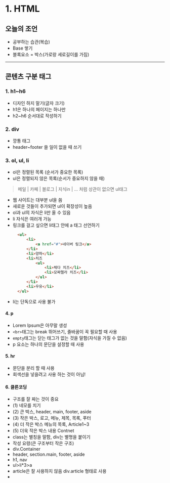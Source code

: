 <h1>1. HTML</h1>

## 오늘의 조언
- 공부하는 습관(복습)
- Base 쌓기 
- 블록요소 = 박스(가로랑 세로길이를 가짐)
<hr>

## 콘텐츠 구분 태그

### 1. h1~h6
- 디자인 하지 말기(글자 크기)
- h1은 하나의 페이지는 하나만
- h2~h6 순서대로 작성하기
### 2. div
- 깡통 태그
- header~footer 쓸 일이 없을 때 쓰기
### 3. ol, ul, li
- ol은 정렬된 목록 (순서가 중요한 목록)
- ul은 정렬되지 않은 목록(순서가 중요하지 않을 때)
> 메일 | 카페 | 블로그 | 지식in | ... 처럼 상관이 없으면 ul태그
- 웹 사이트는 대부분 ul을 씀
- 새로운 것들이 추가되면 ul이 확장성이 높음
- ol과 ul의 자식은 li만 올 수 있음
- li 자식은 여러개 가능
- 링크를 걸고 싶으면 li태그 안에 a 태그 선언하기
  ```html
    <ul>
        <li>
            <a href="#">네이버 링크</a>
        </li>
        <li>양파</li>
        <li>치즈
            <ul>
                <li>체다 치즈</li>
                <li>모짜렐라 치즈</li>
            </ul>
        </li>
        <li>우유</li>
    </ul>
  ```
- li는 단독으로 사용 불가
#### 4. p
- Lorem Ipsum은 아무말 생성
- `<br>`태그는 break 뛰어쓰기, 줄바꿈이 꼭 필요할 때 사용
- `empty`태그는 닫는 태그가 없는 것을 말함(자식을 가질 수 없음)
- p 요소는 하나의 문단을 설정할 때 사용
#### 5. hr
- 문단을 분리 할 때 사용
- 회색선을 넣을려고 사용 하는 것이 아님!

#### 6. 클론코딩
- 구조를 잘 짜는 것이 중요
- (1) 네모를 치기
- (2) 큰 박스, header, main, footer, aside
- (3) 작은 박스, 로고, 메뉴, 제목, 목록, 푸터
- (4) 더 작은 박스 메뉴의 목록, Article1~3
- (5) 더욱 작은 박스 내용 Contnet
- class는 별칭을 말함, div는 별명을 붙이기
- 작성 요령(큰 구조부터 작은 구조)
- div.Container
- header, section.main, footer, aside
- h1, nav
- ul>li*3>a
- article은 잘 사용하지 않음 div.article 형태로 사용
- 